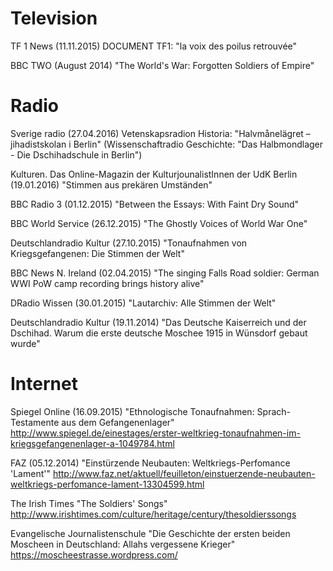 # Television

TF 1 News (11.11.2015) DOCUMENT TF1: "la voix des poilus retrouvée"

BBC TWO (August 2014) "The World's War: Forgotten Soldiers of Empire"

# Radio

Sverige radio (27.04.2016) Vetenskapsradion Historia: "Halvmånelägret – jihadistskolan i Berlin" (Wissenschaftradio Geschichte: "Das Halbmondlager - Die Dschihadschule in Berlin")

Kulturen. Das Online-Magazin der KulturjounalistInnen der UdK Berlin (19.01.2016) "Stimmen aus prekären Umständen"

BBC Radio 3 (01.12.2015) "Between the Essays: With Faint Dry Sound"

BBC World Service (26.12.2015) "The Ghostly Voices of World War One"

Deutschlandradio Kultur (27.10.2015) "Tonaufnahmen von Kriegsgefangenen: Die Stimmen der Welt"

BBC News N. Ireland (02.04.2015) "The singing Falls Road soldier: German WWI PoW camp recording brings history alive"

DRadio Wissen (30.01.2015) "Lautarchiv: Alle Stimmen der Welt"

Deutschlandradio Kultur (19.11.2014) "Das Deutsche Kaiserreich und der Dschihad. Warum die erste deutsche Moschee 1915 in Wünsdorf gebaut wurde"

# Internet

Spiegel Online (16.09.2015)  "Ethnologische Tonaufnahmen: Sprach-Testamente aus dem Gefangenenlager"
http://www.spiegel.de/einestages/erster-weltkrieg-tonaufnahmen-im-kriegsgefangenenlager-a-1049784.html

FAZ (05.12.2014) "Einstürzende Neubauten: Weltkriegs-Perfomance 'Lament'"
http://www.faz.net/aktuell/feuilleton/einstuerzende-neubauten-weltkriegs-perfomance-lament-13304599.html

The Irish Times "The Soldiers' Songs"
http://www.irishtimes.com/culture/heritage/century/thesoldierssongs

Evangelische Journalistenschule "Die Geschichte der ersten beiden Moscheen in Deutschland: Allahs vergessene Krieger"
https://moscheestrasse.wordpress.com/



